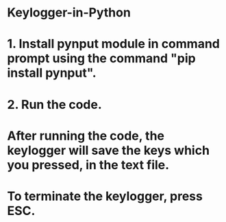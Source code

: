 <h1>Keylogger-in-Python</h1>

# 1. Install pynput module in command prompt using the command "pip install pynput".
# 2. Run the code.
# After running the code, the keylogger will save the keys which you pressed, in the text file. 
# To terminate the keylogger, press ESC.

